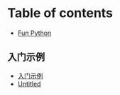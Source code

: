 # Table of contents

* [Fun Python](README.md)

## 入门示例

* [入门示例](ru-men-shi-li/ru-men-shi-li.md)
* [Untitled](ru-men-shi-li/untitled.md)

